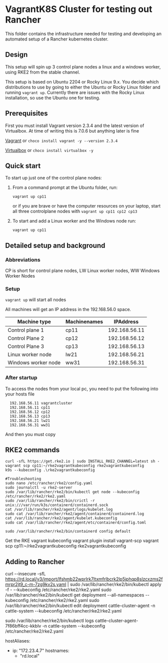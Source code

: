 # VagrantK8S Cluster for testing out Rancher

This folder contains the infrastructure needed for testing and developing an automated setup of a Rancher kubernetes cluster.

## Design

This setup will spin up 3 control plane nodes a linux and a windows worker, using RKE2 from the stable channel.

This setup is based on Ubuntu 2204 or Rocky Linux 9.x. You decide which distributions to use by going to either the Ubuntu or Rocky Linux folder and running `vagrant up`.  Currently there are issues with the Rocky Linux installation, so use the Ubuntu one for testing.


## Prerequisites

First you must install Vagrant version 2.3.4 and the latest version of Virtualbox. At time of writing this is 7.0.6 but anything later is fine

[Vagrant](https://developer.hashicorp.com/vagrant/downloads)  or `choco install vagrant -y --version 2.3.4`

[Virtualbox](https://www.virtualbox.org/) or `choco install virtualbox -y`

## Quick start

To start up just one of the control plane nodes:

1. From a command prompt at the Ubuntu folder, run:

    ```shell
    vagrant up cp11
    ```

    or if you are brave or have the computer resources on your laptop, start all three controlplane nodes with `vagrant up cp11 cp12 cp13`

2. To start and add a Linux worker and the Windows node run:

    ```shell
    vagrant up cp11
    ```

## Detailed setup and background

### Abbreviations

CP is short for control plane nodes, LW  Linux worker nodes,  WW Windows Worker Nodes

### Setup

`vagrant up`  will start all nodes

All machines will get an IP address in the 192.168.56.0 space.

|Machine type           |Machinenames  |IPAddress  |
|---------              |---------|---------|
| Control plane 1        |cp11       |192.168.56.11|
| Control Plane 2        |cp12    |192.168.56.12|
| Control Plane 3        |cp13    |192.168.56.13|
| Linux worker node     |lw21      |192.168.56.21|
| Windows worker node  |ww31       |192.168.56.31|


### After startup

To access the nodes from your local pc, you need to put the following into your hosts file

```shell
  192.168.56.11 vagrantcluster
  192.168.56.11 cp11
  192.168.56.12 cp12
  192.168.56.13 cp13
  192.168.56.21 lw21
  192.168.56.31 ww31
```

And then you must copy 

## RKE2 commands

```shell
curl -sfL https://get.rke2.io | sudo INSTALL_RKE2_CHANNEL=latest sh -
vagrant scp cp11:~/rke2vagrantkubeconfig rke2vagrantkubeconfig
k9s --kubeconfig .\rke2vagrantkubeconfig

#Troubleshooting
sudo nano /etc/rancher/rke2/config.yaml
sudo journalctl -u rke2-server
sudo /var/lib/rancher/rke2/bin/kubectl get node --kubeconfig /etc/rancher/rke2/rke2.yaml
sudo /var/lib/rancher/rke2/bin/crictl -r unix:///var/run/k3s/containerd/containerd.sock
cat /var/lib/rancher/rke2/agent/logs/kubelet.log
sudo cat /var/lib/rancher/rke2/agent/containerd/containerd.log
cat /var/lib/rancher/rke2/agent/kubelet.kubeconfig
sudo cat /var/lib/rancher/rke2/agent/etc/containerd/config.toml

sudo /var/lib/rancher/rke2/bin/containerd config default
```

Get the RKE vagrant kubeconfig
vagrant plugin install vagrant-scp
vagrant scp cp11:~/rke2vagrantkubeconfig rke2vagrantkubeconfig



## Adding to Rancher

curl --insecure -sfL https://rd.local/v3/import/lfshmb22wprlrk7ltxmfrlbcrk2lp5jphqp8slzcxzms2fmrpr2jt9_c-m-7zg9kv2s.yaml | sudo /var/lib/rancher/rke2/bin/kubectl apply -f -  --kubeconfig /etc/rancher/rke2/rke2.yaml
 sudo /var/lib/rancher/rke2/bin/kubectl get deployment --all-namespaces --kubeconfig /etc/rancher/rke2/rke2.yaml
 sudo /var/lib/rancher/rke2/bin/kubectl edit deployment cattle-cluster-agent -n cattle-system --kubeconfig /etc/rancher/rke2/rke2.yaml

sudo /var/lib/rancher/rke2/bin/kubectl logs cattle-cluster-agent-7f86bff4cc-kkblv -n cattle-system --kubeconfig /etc/rancher/rke2/rke2.yaml


hostAliases:
  - ip: "172.23.4.7"
    hostnames:
    - "rd.local"